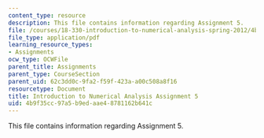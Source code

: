 ```yaml
---
content_type: resource
description: This file contains information regarding Assignment 5.
file: /courses/18-330-introduction-to-numerical-analysis-spring-2012/4b9f35cc97a5b9edaae48781162b641c_MIT18_330S12_hw5.pdf
file_type: application/pdf
learning_resource_types:
- Assignments
ocw_type: OCWFile
parent_title: Assignments
parent_type: CourseSection
parent_uid: 62c3dd0c-9fa2-f59f-423a-a00c508a8f16
resourcetype: Document
title: Introduction to Numerical Analysis Assignment 5
uid: 4b9f35cc-97a5-b9ed-aae4-8781162b641c
---
```

This file contains information regarding Assignment 5.

